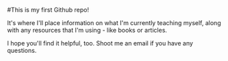 #This is my first Github repo!

It's where I'll place information on what I'm currently teaching myself,
along with any resources that I'm using - like books or articles.

I hope you'll find it helpful, too. Shoot me an email if you have any questions.
